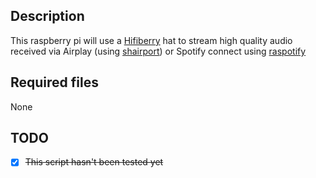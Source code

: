 ## Description
This raspberry pi will use a [Hifiberry](https://www.hifiberry.com/) hat to stream high quality audio received via Airplay (using [shairport](https://github.com/mikebrady/shairport-sync)) or Spotify connect using [raspotify](https://github.com/dtcooper/raspotify) 

## Required files
None

## TODO
- [x] ~~This script hasn't been tested yet~~
